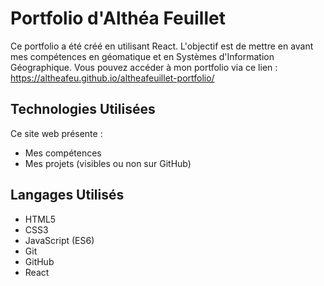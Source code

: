 # Portfolio d'Althéa Feuillet
Ce portfolio a été créé en utilisant React. L'objectif est de mettre en avant mes compétences en géomatique et en Systèmes d'Information Géographique.
Vous pouvez accéder à mon portfolio via ce lien : https://altheafeu.github.io/altheafeuillet-portfolio/

## Technologies Utilisées
Ce site web présente :
- Mes compétences
- Mes projets (visibles ou non sur GitHub)

## Langages Utilisés
- HTML5
- CSS3
- JavaScript (ES6)
- Git
- GitHub
- React
